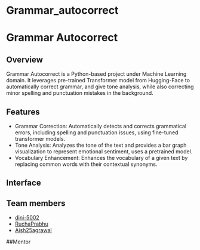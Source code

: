 # Grammar_autocorrect
# Grammar Autocorrect

## Overview
Grammar Autocorrect is a Python-based project under Machine Learning domain. It leverages pre-trained Transformer model from Hugging-Face to automatically correct grammar, and give tone analysis, while also correcting minor spelling and punctuation mistakes in the background. 

## Features
- Grammar Correction: Automatically detects and corrects grammatical errors, including spelling and punctuation issues, using fine-tuned transformer models.
- Tone Analysis: Analyzes the tone of the text and provides a bar graph visualization to represent emotional sentiment, uses a pretrained model.
- Vocabulary Enhancement: Enhances the vocabulary of a given text by replacing common words with their contextual synonyms. 

## Interface

## Team members
- [dini-5002](https://github.com/dini-5002)
- [RuchaPrabhu](https://github.com/RuchaPrabhu)
- [Aish25agrawal](https://github.com/Aish25agrawal)

##Mentor






   
   
   
  
